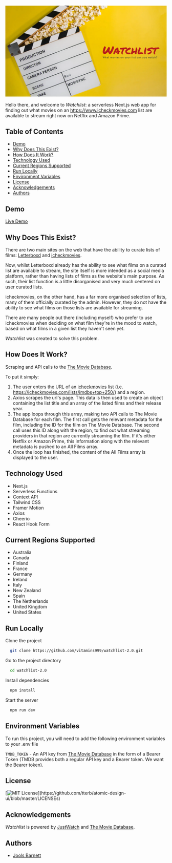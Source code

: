 ![Watchlist Banner Image](public/img/watchlist-banner.webp)

Hello there, and welcome to _Watchlist_: a serverless Next.js web app for finding out what movies on an https://www.icheckmovies.com list are available to stream right now on Netflix and Amazon Prime.

## Table of Contents <!-- omit in toc -->

- [Demo](#demo)
- [Why Does This Exist?](#why-does-this-exist)
- [How Does It Work?](#how-does-it-work)
- [Technology Used](#technology-used)
- [Current Regions Supported](#current-regions-supported)
- [Run Locally](#run-locally)
- [Environment Variables](#environment-variables)
- [License](#license)
- [Acknowledgements](#acknowledgements)
- [Authors](#authors)

## Demo

[Live Demo](https://watchlistmovies.vercel.app/)

## Why Does This Exist?

There are two main sites on the web that have the ability to curate lists of films: [Letterboxd](https://letterboxd.com/) and [icheckmovies](https://www.icheckmovies.com).

Now, whilst Letterboxd already has the ability to see what films on a curated list are available to stream, the site itself is more intended as a social media platform, rather than having lists of films as the website's main purpose. As such, their list function is a little disorganised and very much centered on user curated lists.

icheckmovies, on the other hand, has a far more organised selection of lists, many of them officially curated by the admin. However, they do not have the ability to see what films on those lists are available for streaming.

There are many people out there (including myself) who prefer to use icheckmovies when deciding on what film they're in the mood to watch, based on what films in a given list they haven't seen yet.

_Watchlist_ was created to solve this problem.

## How Does It Work?

Scraping and API calls to the [The Movie Database](https://www.themoviedb.org/).

To put it simply:

1. The user enters the URL of an [icheckmovies](https://www.icheckmovies.com) list (i.e. https://icheckmovies.com/lists/imdbs+top+250/) and a region.
2. Axios scrapes the url's page. This data is then used to create an object containing the list title and an array of the listed films and their release year.
3. The app loops through this array, making two API calls to The Movie Database for each film. The first call gets the relevant metadata for the film, including the ID for the film on The Movie Database. The second call uses this ID along with the region, to find out what streaming providers in that region are currently streaming the film. If it's either Netflix or Amazon Prime, this information along with the relevant metadata is pushed to an All Films array.
4. Once the loop has finished, the content of the All Films array is displayed to the user.

## Technology Used

- Next.js
- Serverless Functions
- Context API
- Tailwind CSS
- Framer Motion
- Axios
- Cheerio
- React Hook Form

## Current Regions Supported

- Australia
- Canada
- Finland
- France
- Germany
- Ireland
- Italy
- New Zealand
- Spain
- The Netherlands
- United Kingdom
- United States

## Run Locally

Clone the project

```bash
  git clone https://github.com/vitamins999/watchlist-2.0.git
```

Go to the project directory

```bash
  cd watchlist-2.0
```

Install dependencies

```bash
  npm install
```

Start the server

```bash
  npm run dev
```

## Environment Variables

To run this project, you will need to add the following environment variables to your .env file

`TMDB_TOKEN` - An API key from [The Movie Database](https://www.themoviedb.org/) in the form of a Bearer Token (TMDB provides both a regular API key and a Bearer token. We want the Bearer token).

## License

[![MIT License](https://img.shields.io/apm/l/atomic-design-ui.svg?)](https://github.com/tterb/atomic-design-ui/blob/master/LICENSEs)

## Acknowledgements

_Watchlist_ is powered by [JustWatch](https://www.justwatch.com) and [The Movie Database](https://www.themoviedb.org/).

## Authors

- [Jools Barnett](https://www.github.com/vitamins999)
